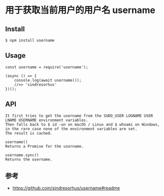 # 用于获取当前用户的用户名 username


## Install
```
$ npm install username
```

## Usage
```
const username = require('username');

(async () => {
	console.log(await username());
	//=> 'sindresorhus'
})();
```
## API
```
It first tries to get the username from the SUDO_USER LOGNAME USER LNAME USERNAME environment variables. 
Then falls back to $ id -un on macOS / Linux and $ whoami on Windows, in the rare case none of the environment variables are set. 
The result is cached.

username()
Returns a Promise for the username.

username.sync()
Returns the username.
```

## 参考
- https://github.com/sindresorhus/username#readme
